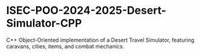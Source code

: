 # ISEC-POO-2024-2025-Desert-Simulator-CPP
C++ Object-Oriented implementation of a Desert Travel Simulator, featuring caravans, cities, items, and combat mechanics.
